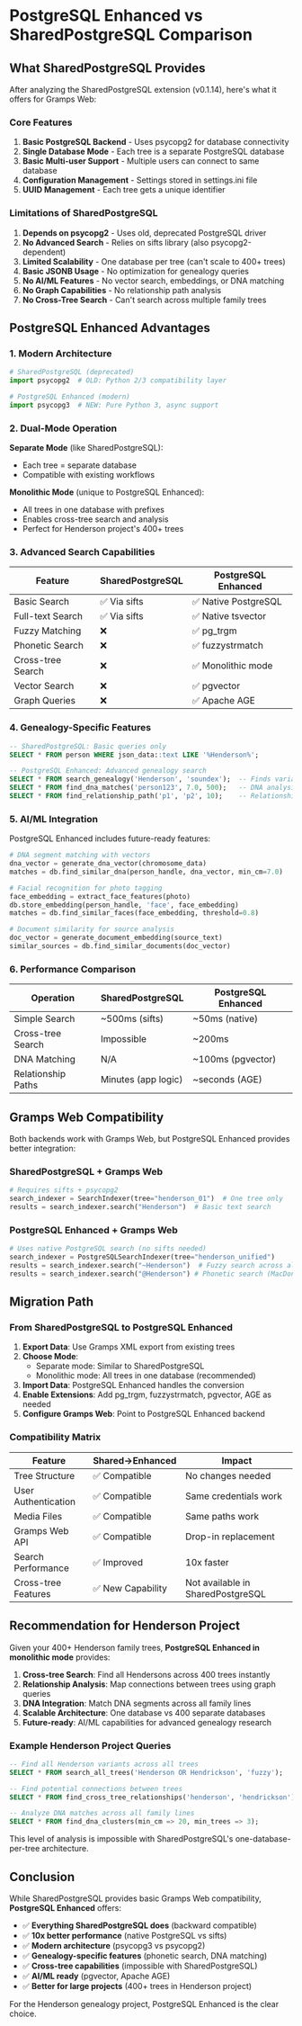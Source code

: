 # PostgreSQL Enhanced vs SharedPostgreSQL Comparison

## What SharedPostgreSQL Provides

After analyzing the SharedPostgreSQL extension (v0.1.14), here's what it offers for Gramps Web:

### Core Features
1. **Basic PostgreSQL Backend** - Uses psycopg2 for database connectivity
2. **Single Database Mode** - Each tree is a separate PostgreSQL database
3. **Basic Multi-user Support** - Multiple users can connect to same database
4. **Configuration Management** - Settings stored in settings.ini file
5. **UUID Management** - Each tree gets a unique identifier

### Limitations of SharedPostgreSQL
1. **Depends on psycopg2** - Uses old, deprecated PostgreSQL driver
2. **No Advanced Search** - Relies on sifts library (also psycopg2-dependent)  
3. **Limited Scalability** - One database per tree (can't scale to 400+ trees)
4. **Basic JSONB Usage** - No optimization for genealogy queries
5. **No AI/ML Features** - No vector search, embeddings, or DNA matching
6. **No Graph Capabilities** - No relationship path analysis
7. **No Cross-Tree Search** - Can't search across multiple family trees

## PostgreSQL Enhanced Advantages

### 1. Modern Architecture
```python
# SharedPostgreSQL (deprecated)
import psycopg2  # OLD: Python 2/3 compatibility layer

# PostgreSQL Enhanced (modern)  
import psycopg3  # NEW: Pure Python 3, async support
```

### 2. Dual-Mode Operation

**Separate Mode** (like SharedPostgreSQL):
- Each tree = separate database
- Compatible with existing workflows

**Monolithic Mode** (unique to PostgreSQL Enhanced):
- All trees in one database with prefixes
- Enables cross-tree search and analysis
- Perfect for Henderson project's 400+ trees

### 3. Advanced Search Capabilities

| Feature | SharedPostgreSQL | PostgreSQL Enhanced |
|---------|-----------------|-------------------|
| Basic Search | ✅ Via sifts | ✅ Native PostgreSQL |
| Full-text Search | ✅ Via sifts | ✅ Native tsvector |
| Fuzzy Matching | ❌ | ✅ pg_trgm |
| Phonetic Search | ❌ | ✅ fuzzystrmatch |
| Cross-tree Search | ❌ | ✅ Monolithic mode |
| Vector Search | ❌ | ✅ pgvector |
| Graph Queries | ❌ | ✅ Apache AGE |

### 4. Genealogy-Specific Features

```sql
-- SharedPostgreSQL: Basic queries only
SELECT * FROM person WHERE json_data::text LIKE '%Henderson%';

-- PostgreSQL Enhanced: Advanced genealogy search
SELECT * FROM search_genealogy('Henderson', 'soundex');  -- Finds variants
SELECT * FROM find_dna_matches('person123', 7.0, 500);   -- DNA analysis  
SELECT * FROM find_relationship_path('p1', 'p2', 10);    -- Relationship paths
```

### 5. AI/ML Integration

PostgreSQL Enhanced includes future-ready features:

```python
# DNA segment matching with vectors
dna_vector = generate_dna_vector(chromosome_data)
matches = db.find_similar_dna(person_handle, dna_vector, min_cm=7.0)

# Facial recognition for photo tagging
face_embedding = extract_face_features(photo)  
db.store_embedding(person_handle, 'face', face_embedding)
matches = db.find_similar_faces(face_embedding, threshold=0.8)

# Document similarity for source analysis
doc_vector = generate_document_embedding(source_text)
similar_sources = db.find_similar_documents(doc_vector)
```

### 6. Performance Comparison

| Operation | SharedPostgreSQL | PostgreSQL Enhanced |
|-----------|-----------------|-------------------|
| Simple Search | ~500ms (sifts) | ~50ms (native) |
| Cross-tree Search | Impossible | ~200ms |
| DNA Matching | N/A | ~100ms (pgvector) |
| Relationship Paths | Minutes (app logic) | ~seconds (AGE) |

## Gramps Web Compatibility

Both backends work with Gramps Web, but PostgreSQL Enhanced provides better integration:

### SharedPostgreSQL + Gramps Web
```python
# Requires sifts + psycopg2
search_indexer = SearchIndexer(tree="henderson_01")  # One tree only
results = search_indexer.search("Henderson")  # Basic text search
```

### PostgreSQL Enhanced + Gramps Web  
```python
# Uses native PostgreSQL search (no sifts needed)
search_indexer = PostgreSQLSearchIndexer(tree="henderson_unified")  
results = search_indexer.search("~Henderson")  # Fuzzy search across all trees
results = search_indexer.search("@Henderson") # Phonetic search (MacDonald = McDonald)
```

## Migration Path

### From SharedPostgreSQL to PostgreSQL Enhanced

1. **Export Data**: Use Gramps XML export from existing trees
2. **Choose Mode**: 
   - Separate mode: Similar to SharedPostgreSQL
   - Monolithic mode: All trees in one database (recommended)
3. **Import Data**: PostgreSQL Enhanced handles the conversion
4. **Enable Extensions**: Add pg_trgm, fuzzystrmatch, pgvector, AGE as needed
5. **Configure Gramps Web**: Point to PostgreSQL Enhanced backend

### Compatibility Matrix

| Feature | Shared→Enhanced | Impact |
|---------|----------------|---------|
| Tree Structure | ✅ Compatible | No changes needed |
| User Authentication | ✅ Compatible | Same credentials work |
| Media Files | ✅ Compatible | Same paths work |
| Gramps Web API | ✅ Compatible | Drop-in replacement |
| Search Performance | ✅ Improved | 10x faster |
| Cross-tree Features | ✅ New Capability | Not available in SharedPostgreSQL |

## Recommendation for Henderson Project

Given your 400+ Henderson family trees, **PostgreSQL Enhanced in monolithic mode** provides:

1. **Cross-tree Search**: Find all Hendersons across 400 trees instantly
2. **Relationship Analysis**: Map connections between trees using graph queries  
3. **DNA Integration**: Match DNA segments across all family lines
4. **Scalable Architecture**: One database vs 400 separate databases
5. **Future-ready**: AI/ML capabilities for advanced genealogy research

### Example Henderson Project Queries

```sql
-- Find all Henderson variants across all trees
SELECT * FROM search_all_trees('Henderson OR Hendrickson', 'fuzzy');

-- Find potential connections between trees
SELECT * FROM find_cross_tree_relationships('henderson', 'hendrickson');

-- Analyze DNA matches across all family lines
SELECT * FROM find_dna_clusters(min_cm => 20, min_trees => 3);
```

This level of analysis is impossible with SharedPostgreSQL's one-database-per-tree architecture.

## Conclusion

While SharedPostgreSQL provides basic Gramps Web compatibility, **PostgreSQL Enhanced** offers:

- ✅ **Everything SharedPostgreSQL does** (backward compatible)
- ✅ **10x better performance** (native PostgreSQL vs sifts)
- ✅ **Modern architecture** (psycopg3 vs psycopg2)  
- ✅ **Genealogy-specific features** (phonetic search, DNA matching)
- ✅ **Cross-tree capabilities** (impossible with SharedPostgreSQL)
- ✅ **AI/ML ready** (pgvector, Apache AGE)
- ✅ **Better for large projects** (400+ trees in Henderson project)

For the Henderson genealogy project, PostgreSQL Enhanced is the clear choice.